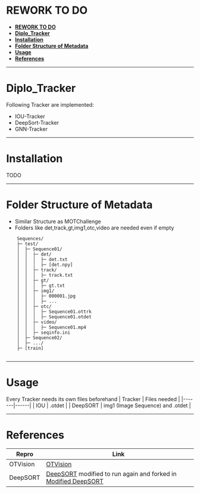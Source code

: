 
# **REWORK TO DO**
- [**REWORK TO DO**](#rework-to-do)
- [**Diplo\_Tracker**](#diplo_tracker)
- [**Installation**](#installation)
- [**Folder Structure of Metadata**](#folder-structure-of-metadata)
- [**Usage**](#usage)
- [**References**](#references)

---
# **Diplo_Tracker**
Following Tracker are implemented:
* IOU-Tracker
* DeepSort-Tracker
* GNN-Tracker
---
# **Installation**
TODO

---
# **Folder Structure of Metadata**
* Similar Structure as MOTChallenge
* Folders like det,track,gt,img1,otc,video are needed even if empty
```
    Sequences/
    ├─ test/
    │  ├─ Sequence01/
    │  │  ├─ det/
    │  │  │  ├─ det.txt
    │  │  │  ├─ [det.npy]
    │  │  ├─ track/
    │  │  │  ├─ track.txt
    │  │  ├─ gt/
    │  │  │  ├─ gt.txt
    │  │  ├─ img1/
    │  │  │  ├─ 000001.jpg
    │  │  │  ├─ ...
    │  │  ├─ otc/
    │  │  │  ├─ Sequence01.ottrk
    │  │  │  ├─ Sequence01.otdet
    │  │  ├─ video/
    │  │  │  ├─ Sequence01.mp4
    │  │  ├─ seqinfo.ini
    │  ├─ Sequence02/
    │  ├─ .../
    ├─ [train]
    
```

---
# **Usage**
Every Tracker needs its own files beforehand
| Tracker | Files needed |
|-------|------|
| IOU    | .otdet |
| DeepSORT    | img1 (Image Sequence) and .otdet |

---
# **References**

| Repro | Link |
|-------|------|
| OTVision    |  [OTVision](https://github.com/OpenTrafficCam/OTVision)  |
| DeepSORT   | [DeepSORT](https://github.com/nwojke/deep_sort) modified to run again and forked in [Modified DeepSORT](https://github.com/TGSP1997/deep_sort)   |
